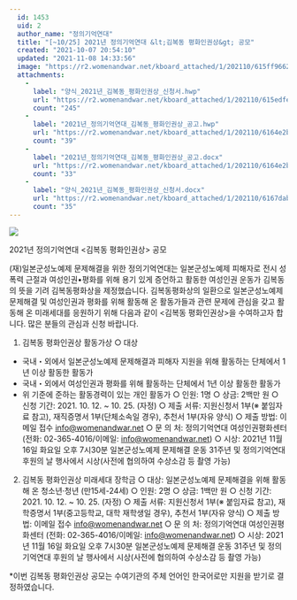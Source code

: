 ```yaml
---
  id: 1453
  uid: 2
  author_name: "정의기억연대"
  title: "[~10/25] 2021년 정의기억연대 &lt;김복동 평화인권상&gt; 공모"
  created: "2021-10-07 20:54:10"
  updated: "2021-11-08 14:33:56"
  image: "https://r2.womenandwar.net/kboard_attached/1/202110/615ff9662b2478916320.png"
  attachments: 
    - 
      label: "양식_2021년_김복동_평화인권상_신청서.hwp"
      url: "https://r2.womenandwar.net/kboard_attached/1/202110/615edfe28c2ce3901444.hwp"
      count: "245"
    - 
      label: "2021년_정의기억연대_김복동_평화인권상_공고.hwp"
      url: "https://r2.womenandwar.net/kboard_attached/1/202110/6164e2b5d26f18497549.hwp"
      count: "39"
    - 
      label: "2021년_정의기억연대_김복동_평화인권상_공고.docx"
      url: "https://r2.womenandwar.net/kboard_attached/1/202110/6164e2b5d3e6d6674751.docx"
      count: "33"
    - 
      label: "양식_2021년_김복동_평화인권상_신청서.docx"
      url: "https://r2.womenandwar.net/kboard_attached/1/202110/6167dabb8d5423708241.docx"
      count: "35"
---
```

![](https://r2.womenandwar.net/kboard_attached/1/202110/615ff9662b2478916320.png)

2021년 정의기억연대 <김복동 평화인권상> 공모

(재)일본군성노예제 문제해결을 위한 정의기억연대는 일본군성노예제 피해자로 전시 성폭력 근절과 여성인권•평화를 위해 용기 있게 증언하고 활동한 여성인권 운동가 김복동의 뜻을 기려 김복동평화상을 제정했습니다. 김복동평화상의 일환으로 일본군성노예제 문제해결 및 여성인권과 평화를 위해 활동해 온 활동가들과 관련 문제에 관심을 갖고 활동해 온 미래세대를 응원하기 위해 다음과 같이 <김복동 평화인권상>을 수여하고자 합니다. 많은 분들의 관심과 신청 바랍니다. 
 
1. 김복동 평화인권상 활동가상 
○ 대상
- 국내・외에서 일본군성노예제 문제해결과 피해자 지원을 위해 활동하는 단체에서 1년 이상 활동한 활동가
- 국내・외에서 여성인권과 평화를 위해 활동하는 단체에서 1년 이상 활동한 활동가 
- 위 기준에 준하는 활동경력이 있는 개인 활동가 
○ 인원: 1명 
○ 상금: 2백만 원 
○ 신청 기간: 2021. 10. 12. ~ 10. 25. (자정)
○ 제출 서류: 지원신청서 1부(※ 붙임자료 참고), 재직증명서 1부(단체소속일 경우), 추천서 1부(자유 양식) 
○ 제출 방법: 이메일 접수 info@womenandwar.net
○ 문 의 처: 정의기억연대 여성인권평화센터
(전화: 02-365-4016/이메일: info@womenandwar.net)
○ 시상: 2021년 11월 16일 화요일 오후 7시30분
일본군성노예제 문제해결 운동 31주년 및 정의기억연대 후원의 날 행사에서 시상(사전에 협의하여 수상소감 등 촬영 가능) 

2. 김복동 평화인권상 미래세대 장학금 
○ 대상: 일본군성노예제 문제해결을 위해 활동해 온 청소년·청년 (만15세-24세) 
○ 인원: 2명 
○ 상금: 1백만 원
○ 신청 기간: 2021. 10. 12. ~ 10. 25. (자정)
○ 제출 서류: 지원신청서 1부(※ 붙임자료 참고), 재학증명서 1부(중고등학교, 대학 재학생일 경우), 추천서 1부(자유 양식) 
○ 제출 방법: 이메일 접수 info@womenandwar.net
○ 문 의 처: 정의기억연대 여성인권평화센터
(전화: 02-365-4016/이메일: info@womenandwar.net)
○ 시상: 2021년 11월 16일 화요일 오후 7시30분
일본군성노예제 문제해결 운동 31주년 및 정의기억연대 후원의 날 행사에서 시상(사전에 협의하여 수상소감 등 촬영 가능)

\*이번 김복동 평화인권상 공모는 수여기관의 주체 언어인 한국어로만 지원을 받기로 결정하였습니다.